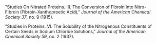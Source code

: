 "Studies On Nitrated Proteins. III. The Conversion of Fibroin into Nitro-Fibroin (Fibroin-Xanthoproetic Acid)," *Journal of the American Chemical Society 37*, no. 9 (1915).

"Studies in Proteins. VI. The Solubility of the Nitrogenous Constituents of Certain Seeds in Sodium Chloride Solutions," *Journal of the American Chemical Society 59*, no. 2 (1937).
